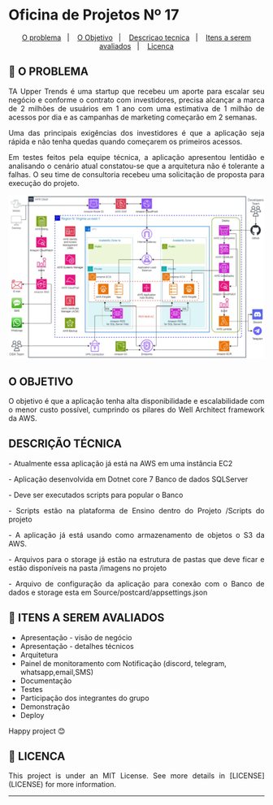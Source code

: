 # Oficina de Projetos Nº 17

<p align="center">
  <a href="#Problema">O problema</a>&nbsp;&nbsp;&nbsp;|&nbsp;&nbsp;&nbsp;
  <a href="#Objetivo">O Objetivo</a>&nbsp;&nbsp;&nbsp;|&nbsp;&nbsp;&nbsp;
  <a href="#DescricaoTecnica">Descricao tecnica</a>&nbsp;&nbsp;&nbsp;|&nbsp;&nbsp;&nbsp;
  <a href="#ItensASeremAvaliados">Itens a serem avaliados</a>&nbsp;&nbsp;&nbsp;|&nbsp;&nbsp;&nbsp;
  <a href="#memo-licenca">Licenca</a>
</p>


## 🚀 O PROBLEMA

<p align="justify">TA Upper Trends é uma startup que recebeu um aporte para escalar seu negócio e conforme o contrato com investidores, precisa alcançar a marca de 2 milhões de usuários em 1 ano com uma estimativa de 1 milhão de acessos por dia e as campanhas de marketing começarão em 2 semanas.</p>
<p align="justify">Uma das principais exigências dos investidores é que a aplicação seja rápida e não tenha quedas quando começarem os primeiros acessos. </p>
<p align="justify">Em testes feitos pela equipe técnica, a aplicação apresentou lentidão e analisando o cenário atual constatou-se que a arquitetura não é tolerante a falhas. O seu time de consultoria recebeu uma solicitação de proposta para execução do projeto.</p>

![plot](arquitetura_atual.png)


## O OBJETIVO
<p align="justify">O objetivo é que a aplicação tenha alta disponibilidade e escalabilidade com o menor custo possível, cumprindo os pilares do Well Architect framework da AWS.</p>

## DESCRIÇÃO TÉCNICA
<p align="justify">- Atualmente essa aplicação já está na AWS em uma instância EC2</p> 
<p align="justify">- Aplicação desenvolvida em Dotnet core 7
Banco de dados SQLServer</p>
<p align="justify">- Deve ser executados scripts para popular o Banco </p>
<p align="justify">- Scripts estão na plataforma de Ensino dentro do Projeto /Scripts do projeto </p>
<p align="justify">- A aplicação já está usando como armazenamento de objetos o S3 da AWS. </p>
<p align="justify">- Arquivos para o storage já estão na estrutura de pastas que deve ficar e estão disponíveis na pasta /imagens no projeto </p>
<p align="justify">- Arquivo de configuração da aplicação para conexão com o Banco de dados e storage esta em Source/postcard/appsettings.json</p>

## 📝 ITENS A SEREM AVALIADOS
- Apresentação - visão de negócio
- Apresentação - detalhes técnicos
- Arquitetura
- Painel de monitoramento com Notificação (discord, telegram, whatsapp,email,SMS)
- Documentação
- Testes
- Participação dos integrantes do grupo
- Demonstração
- Deploy


Happy project 😊

##  🔗 LICENCA

 <p align="justify">This project is under an MIT License. See more details in [LICENSE](LICENSE) for more information.</p>

---


